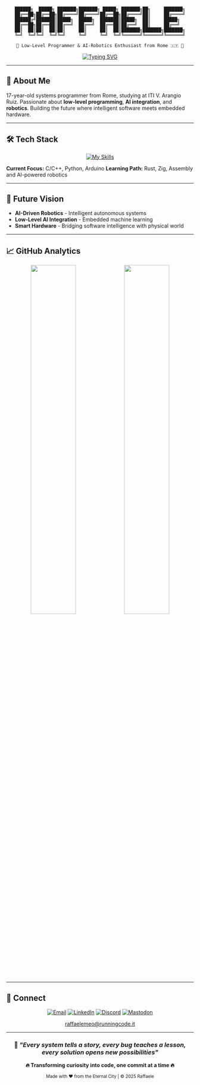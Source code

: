 <div align="center">

```ascii
██████╗  █████╗ ███████╗███████╗ █████╗ ███████╗██╗     ███████╗
██╔══██╗██╔══██╗██╔════╝██╔════╝██╔══██╗██╔════╝██║     ██╔════╝
██████╔╝███████║█████╗  █████╗  ███████║█████╗  ██║     █████╗  
██╔══██╗██╔══██║██╔══╝  ██╔══╝  ██╔══██║██╔══╝  ██║     ██╔══╝  
██║  ██║██║  ██║██║     ██║     ██║  ██║███████╗███████╗███████╗
╚═╝  ╚═╝╚═╝  ╚═╝╚═╝     ╚═╝     ╚═╝  ╚═╝╚══════╝╚══════╝╚══════╝

🌟 Low-Level Programmer & AI-Robotics Enthusiast from Rome 🇮🇹 🌟
```

[![Typing SVG](https://readme-typing-svg.herokuapp.com?font=JetBrains+Mono&size=22&duration=3000&pause=1000&color=FF8C00&center=true&vCenter=true&width=600&lines=ITI+Student+%7C+Rome%2C+Italy;Low-Level+Programming+Explorer;AI+%26+Robotics+Integration;Future+Systems+Developer)](https://git.io/typing-svg)

</div>

---

## 🎯 About Me

17-year-old systems programmer from Rome, studying at ITI V. Arangio Ruiz. Passionate about **low-level programming**, **AI integration**, and **robotics**. Building the future where intelligent software meets embedded hardware.

---

## 🛠️ Tech Stack

<div align="center">

[![My Skills](https://skillicons.dev/icons?i=c,python,cpp,rust,zig,assembly,linux,arduino,raspberrypi,opencv,tensorflow,pytorch,md,git)](https://skillicons.dev)

</div>

**Current Focus:** C/C++, Python, Arduino
**Learning Path:** Rust, Zig, Assembly and AI-powered robotics

---

## 🚀 Future Vision

- **AI-Driven Robotics** - Intelligent autonomous systems
- **Low-Level AI Integration** - Embedded machine learning
- **Smart Hardware** - Bridging software intelligence with physical world

---

## 📈 GitHub Analytics

<div align="center">
  
<img width="49%" src="https://github-readme-stats.vercel.app/api?username=Ra77a3l3-jar&show_icons=true&theme=radical&hide_border=true&bg_color=0D1117&title_color=FF8C00&icon_color=32CD32&text_color=C9D1D9"/>
<img width="49%" src="https://github-readme-stats.vercel.app/api/top-langs/?username=Ra77a3l3-jar&layout=compact&theme=radical&hide_border=true&bg_color=0D1117&title_color=FF8C00&text_color=C9D1D9"/>

</div>

---

## 🤝 Connect

<div align="center">

[![Email](https://img.shields.io/badge/Email-0078D4?style=for-the-badge&logo=gmail&logoColor=white)](mailto:raffaelemeo@runningcode.it)
[![LinkedIn](https://img.shields.io/badge/LinkedIn-0077B5?style=for-the-badge&logo=linkedin&logoColor=white)](https://linkedin.com/in/raffaele-meo)
[![Discord](https://img.shields.io/badge/Discord-5865F2?style=for-the-badge&logo=discord&logoColor=white)](https://discord.gg/your-discord)
[![Mastodon](https://img.shields.io/badge/Mastodon-6364FF?style=for-the-badge&logo=mastodon&logoColor=white)](https://mastodon.social/@raffaele)

raffaelemeo@runningcode.it

</div>

---

<div align="center">

### 💭 *"Every system tells a story, every bug teaches a lesson, every solution opens new possibilities"*

**🔥 Transforming curiosity into code, one commit at a time 🔥**

<sub>Made with ❤️ from the Eternal City | © 2025 Raffaele</sub>

</div>
